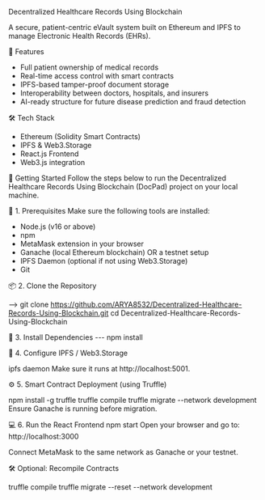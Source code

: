 Decentralized Healthcare Records Using Blockchain

A secure, patient-centric eVault system built on Ethereum and IPFS to manage Electronic Health Records (EHRs).

🔐 Features
- Full patient ownership of medical records
- Real-time access control with smart contracts
- IPFS-based tamper-proof document storage
- Interoperability between doctors, hospitals, and insurers
- AI-ready structure for future disease prediction and fraud detection

🛠 Tech Stack
- Ethereum (Solidity Smart Contracts)
- IPFS & Web3.Storage
- React.js Frontend
- Web3.js integration

🚀 Getting Started
Follow the steps below to run the Decentralized Healthcare Records Using Blockchain (DocPad) project on your local machine.

🧩 1. Prerequisites
Make sure the following tools are installed:

- Node.js (v16 or above)
- npm
- MetaMask extension in your browser
- Ganache (local Ethereum blockchain) OR a testnet setup
- IPFS Daemon (optional if not using Web3.Storage)
- Git

📦 2. Clone the Repository

--> git clone https://github.com/ARYA8532/Decentralized-Healthcare-Records-Using-Blockchain.git
    cd Decentralized-Healthcare-Records-Using-Blockchain
    
📁 3. Install Dependencies ---  npm install

🔧 4. Configure IPFS / Web3.Storage

ipfs daemon
Make sure it runs at http://localhost:5001.

⚙️ 5. Smart Contract Deployment (using Truffle)

npm install -g truffle
truffle compile
truffle migrate --network development
Ensure Ganache is running before migration.

💻 6. Run the React Frontend
npm start
Open your browser and go to:
http://localhost:3000

Connect MetaMask to the same network as Ganache or your testnet.



🛠 Optional: Recompile Contracts

truffle compile
truffle migrate --reset --network development
